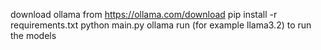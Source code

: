download ollama from https://ollama.com/download
pip install -r requirements.txt 
python main.py
ollama run <model-name>  (for example llama3.2) to run the models
